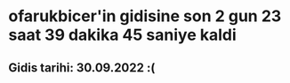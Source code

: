 # ofarukbicer'in gidisine son 2 gun 23 saat 39 dakika 45 saniye kaldi

## Gidis tarihi: 30.09.2022 :(
